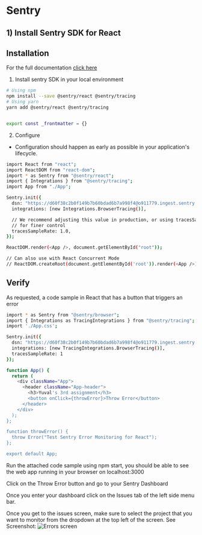 # Sentry
## 1) Install Sentry SDK for React

## Installation

For the full documentation [click here](https://docs.sentry.io/platforms/javascript/guides/react/)

1) Install sentry SDK in your local environment

```sh
# Using npm
npm install --save @sentry/react @sentry/tracing
# Using yarn
yarn add @sentry/react @sentry/tracing


export const _frontmatter = {}
```

2) Configure
- Configuration should happen as early as possible in your application's lifecycle.

```sh
import React from "react";
import ReactDOM from "react-dom";
import * as Sentry from "@sentry/react";
import { Integrations } from "@sentry/tracing";
import App from "./App";

Sentry.init({
  dsn: "https://d60f38c2b0f149b7b60bdad6b7a998f4@o911779.ingest.sentry.io/5855066",
  integrations: [new Integrations.BrowserTracing()],

  // We recommend adjusting this value in production, or using tracesSampler
  // for finer control
  tracesSampleRate: 1.0,
});

ReactDOM.render(<App />, document.getElementById("root"));

// Can also use with React Concurrent Mode
// ReactDOM.createRoot(document.getElementById('root')).render(<App />);
```

## Verify
As requested, a code sample in React that has a button that triggers an error
```sh
import * as Sentry from "@sentry/browser";
import { Integrations as TracingIntegrations } from "@sentry/tracing";
import './App.css';

Sentry.init({
  dsn: "https://d60f38c2b0f149b7b60bdad6b7a998f4@o911779.ingest.sentry.io/5855066",
  integrations: [new TracingIntegrations.BrowserTracing()],
  tracesSampleRate: 1
});

function App() {
  return (
    <div className="App">
      <header className="App-header">
        <h3>Yuval's 3rd assignment</h3>
        <button onClick={throwError}>Throw Error</button>
      </header>
    </div>
  );
};

function throwError() {
  throw Error("Test Sentry Error Monitoring for React");
};

export default App;
```

Run the attached code sample using npm start, you should be able to see the web app running in your browser on localhost:3000

Click on the Throw Error button and go to your Sentry Dashboard

Once you enter your dashboard click on the Issues tab of the left side menu bar.

Once you get to the issues screen, make sure to select the project that you want to monitor from the dropdown at the top left of the screen.
See Screenshot:
![Errors screen](https://www.dropbox.com/s/9ofh40wl0tzqght/errors_s3.png?dl=0&raw=1)


